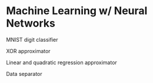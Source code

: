 # Machine Learning w/ Neural Networks

MNIST digit classifier

XOR approximator

Linear and quadratic regression approximator

Data separator
